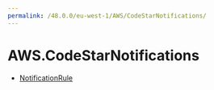 ```yaml
---
permalink: /48.0.0/eu-west-1/AWS/CodeStarNotifications/
---
```


# AWS.CodeStarNotifications



* [NotificationRule](NotificationRule.md)